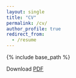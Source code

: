 ```yaml
---
layout: single
title: "CV"
permalink: /cv/
author_profile: true
redirect_from:
  - /resume
---
```


{% include base_path %}

Download [PDF](/files/koepnick_cv_190605.pdf)
